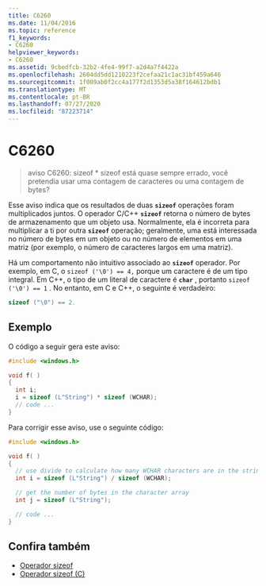```yaml
---
title: C6260
ms.date: 11/04/2016
ms.topic: reference
f1_keywords:
- C6260
helpviewer_keywords:
- C6260
ms.assetid: 9cbedfcb-32b2-4fe4-99f7-a2d4a7f4422a
ms.openlocfilehash: 2604dd5dd1210223f2cefaa21c1ac31bf459a646
ms.sourcegitcommit: 1f009ab0f2cc4a177f2d1353d5a38f164612bdb1
ms.translationtype: MT
ms.contentlocale: pt-BR
ms.lasthandoff: 07/27/2020
ms.locfileid: "87223714"
---
```

# <a name="c6260"></a>C6260

> aviso C6260: sizeof * sizeof está quase sempre errado, você pretendia usar uma contagem de caracteres ou uma contagem de bytes?

Esse aviso indica que os resultados de duas **`sizeof`** operações foram multiplicados juntos. O operador C/C++ **`sizeof`** retorna o número de bytes de armazenamento que um objeto usa. Normalmente, ela é incorreta para multiplicar a ti por outra **`sizeof`** operação; geralmente, uma está interessada no número de bytes em um objeto ou no número de elementos em uma matriz (por exemplo, o número de caracteres largos em uma matriz).

Há um comportamento não intuitivo associado ao **`sizeof`** operador. Por exemplo, em C, o `sizeof ('\0') == 4,` porque um caractere é de um tipo integral. Em C++, o tipo de um literal de caractere é **`char`** , portanto `sizeof ('\0') == 1` . No entanto, em C e C++, o seguinte é verdadeiro:

```cpp
sizeof ("\0") == 2.
```

## <a name="example"></a>Exemplo

O código a seguir gera este aviso:

```cpp
#include <windows.h>

void f( )
{
  int i;
  i = sizeof (L"String") * sizeof (WCHAR);
  // code ...
}
```

Para corrigir esse aviso, use o seguinte código:

```cpp
#include <windows.h>

void f( )
{
  // use divide to calculate how many WCHAR characters are in the string
  int i = sizeof (L"String") / sizeof (WCHAR);

  // get the number of bytes in the character array
  int j = sizeof (L"String");

  // code ...
}
```

## <a name="see-also"></a>Confira também

- [Operador sizeof](/cpp/cpp/sizeof-operator)
- [Operador sizeof (C)](/cpp/c-language/sizeof-operator-c)
